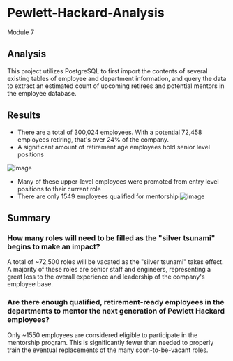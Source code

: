 # Pewlett-Hackard-Analysis
Module 7

## Analysis
This project utilizes PostgreSQL to first import the contents of several existing tables of employee and department information, and query the data to extract an estimated count of upcoming retirees and potential mentors in the employee database. 
## Results
* There are a total of 300,024 employees. With a potential 72,458 employees retiring, that's over 24% of the company.
* A significant amount of retirement age employees hold senior level positions

![image](https://user-images.githubusercontent.com/77989740/149634589-276125a1-fed0-4d92-8591-554a8bbd4782.png)

* Many of these upper-level employees were promoted from entry level positions to their current role
* There are only 1549 employees qualified for mentorship
![image](https://user-images.githubusercontent.com/77989740/149634968-383d1630-21f2-473d-9566-3620aa90b4b3.png)
## Summary
### How many roles will need to be filled as the "silver tsunami" begins to make an impact?
A total of ~72,500 roles will be vacated as the "silver tsunami" takes effect. A majority of these roles are senior staff and engineers, representing a great loss to the overall experience and leadership of the company's employee base.
### Are there enough qualified, retirement-ready employees in the departments to mentor the next generation of Pewlett Hackard employees?
Only ~1550 employees are considered eligible to participate in the mentorship program. This is significantly fewer than needed to properly train the eventual replacements of the many soon-to-be-vacant roles. 
